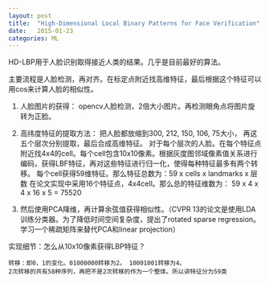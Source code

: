 ```yaml
---
layout: post
title:  "High-Dimensional Local Binary Patterns for Face Verification"
date:   2015-01-23 
categories: ML
---
```


HD-LBP用于人脸识别取得接近人类的结果。几乎是目前最好的算法。

主要流程是人脸检测，再对齐。在标定点附近找高维特征，最后根据这个特征可以用cos来计算人脸的相似性。

1. 人脸图片的获得：
opencv人脸检测，2倍大小图片。再检测眼角点将图片旋转为正脸。

2. 高纬度特征的提取方法：
把人脸都放缩到300, 212, 150, 106, 75大小， 再这五个层次分别提取，最后合成高维特征。
对于每个层次的人脸。在每个特征点附近找4x4的cell。每个cell包含10x10像素。根据灰度图邻域像素值关系进行编码，获得LBF特征，再对这些特征进行归一化，使得每种特征最多有两个转移。
每个cell获得59维特征。那么特征总数为：59 x cells x landmarks x 层数
在论文实现中采用16个特征点，4x4cell。那么总的特征维数为：
59 x 4 x 4 x 16 x 5 = 75520
3. 然后使用PCA降维，再计算余弦值获得相似性。（CVPR 13的论文是使用LDA训练分类器。为了降低时间空间复杂度，提出了rotated sparse regression。学习一个稀疏矩阵来替代PCA和linear projection）

实现细节：怎么从10x10像素获得LBP特征？

```
转移：即0，1的变化。01000000转移为2。 10001001转移为4。
2次转移的共有58种序列，再把不是2次转移的作为一个整体。所以讲特征分为59类
```
